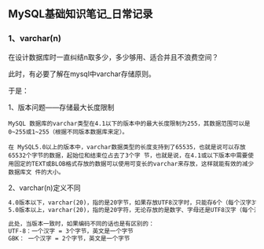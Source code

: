 ## MySQL基础知识笔记_日常记录

### 1、varchar(n)

在设计数据库时一直纠结n取多少，多少够用、适合并且不浪费空间？

此时，有必要了解在mysql中varchar存储原则。

于是：

1、版本问题——存储最大长度限制

```teX
MySQL 数据库的varchar类型在4.1以下的版本中的最大长度限制为255，其数据范围可以是0~255或1~255（根据不同版本数据库来定）。

在 MySQL5.0以上的版本中，varchar数据类型的长度支持到了65535，也就是说可以存放65532个字节的数据，起始位和结束位占去了3个字 节，也就是说，在4.1或以下版本中需要使用固定的TEXT或BLOB格式存放的数据可以使用可变长的varchar来存放，这样就能有效的减少数据库文 件的大小。
```

2、varchar(n)定义不同

~~~tex
4.0版本以下，varchar(20)，指的是20字节，如果存放UTF8汉字时，只能存6个（每个汉字3字节） ；
5.0版本以上，varchar(20)，指的是20字符，无论存放的是数字、字母还是UTF8汉字（每个汉字3字节），都可以存放20个，最大大小是 65532字节 ；

此处，当版本一致时，如果编码不同的话也是有区别的：
UTF-8：一个汉字 = 3个字节，英文是一个字节
GBK： 一个汉字 = 2个字节，英文是一个字节
~~~



